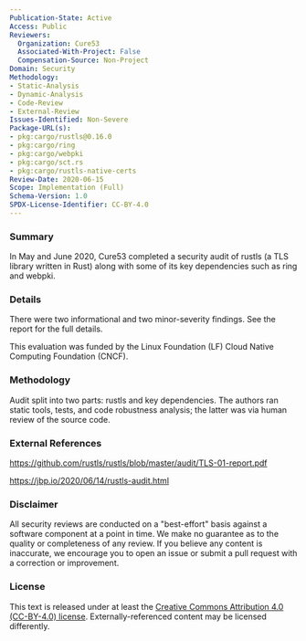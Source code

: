 ```yaml
---
Publication-State: Active
Access: Public
Reviewers:
  Organization: Cure53
  Associated-With-Project: False
  Compensation-Source: Non-Project
Domain: Security
Methodology:
- Static-Analysis
- Dynamic-Analysis
- Code-Review
- External-Review
Issues-Identified: Non-Severe
Package-URL(s):
- pkg:cargo/rustls@0.16.0
- pkg:cargo/ring
- pkg:cargo/webpki
- pkg:cargo/sct.rs
- pkg:cargo/rustls-native-certs
Review-Date: 2020-06-15
Scope: Implementation (Full)
Schema-Version: 1.0
SPDX-License-Identifier: CC-BY-4.0
---
```


### Summary

In May and June 2020, Cure53 completed a security audit of rustls (a TLS library written in Rust) along with some of its key dependencies such as ring and webpki.

### Details

There were two informational and two minor-severity findings. See the report for the full details.

This evaluation was funded by the Linux Foundation (LF) Cloud Native Computing Foundation (CNCF).

### Methodology

Audit split into two parts: rustls and key dependencies. The authors ran static tools, tests, and code robustness analysis; the latter was via human review of the source code.

### External References

https://github.com/rustls/rustls/blob/master/audit/TLS-01-report.pdf

https://jbp.io/2020/06/14/rustls-audit.html

### Disclaimer

All security reviews are conducted on a "best-effort" basis against a software
component at a point in time. We make no guarantee as to the quality or completeness
of any review. If you believe any content is inaccurate, we encourage you to open
an issue or submit a pull request with a correction or improvement.

### License

This text is released under at least the
[Creative Commons Attribution 4.0 (CC-BY-4.0) license](https://creativecommons.org/licenses/by/4.0/legalcode.txt).
Externally-referenced content may be licensed differently.
